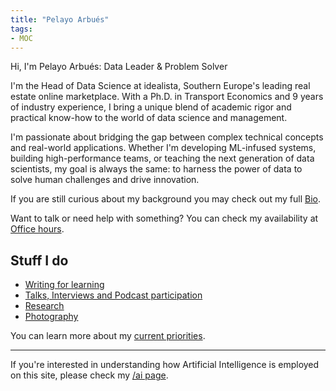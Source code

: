 ```yaml
---
title: "Pelayo Arbués"
tags:
- MOC
---
```


Hi, I'm Pelayo Arbués: Data Leader & Problem Solver

I'm the Head of Data Science at idealista, Southern Europe's leading real estate online marketplace. With a Ph.D. in Transport Economics and 9 years of industry experience, I bring a unique blend of academic rigor and practical know-how to the world of data science and management.

I'm passionate about bridging the gap between complex technical concepts and real-world applications. Whether I'm developing ML-infused systems, building high-performance teams, or teaching the next generation of data scientists, my goal is always the same: to harness the power of data to solve human challenges and drive innovation.

If you are still curious about my background you may check out my full [Bio](mocs/Bio.md).

Want to talk or need help with something? You can check my availability at [Office hours](notes/Office%20hours.md). 

## Stuff I do

- [Writing for learning](mocs/digital-garden.md)
- [Talks, Interviews and Podcast participation](mocs/moc-public-appearances.md)
- [Research](research/)
- [Photography](photography/index.md)

You can learn more about my [current priorities](mocs/now.md).

---
If you're interested in understanding how Artificial Intelligence is employed on this site, please check my [/ai page](mocs/ai.md).